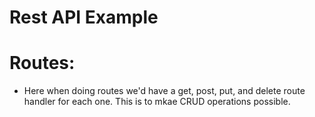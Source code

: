 # Rest API Example

# Routes:

- Here when doing routes we'd have a get, post, put, and delete route handler
  for each one. This is to mkae CRUD operations possible.
